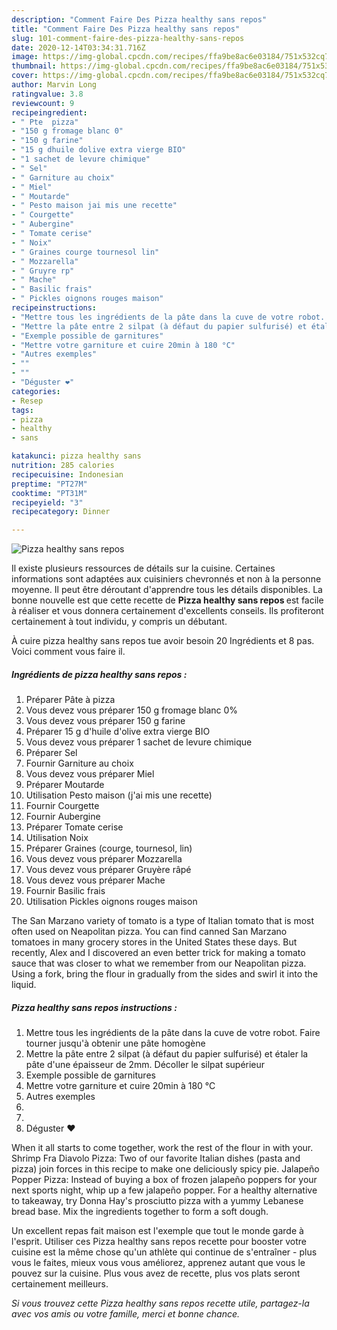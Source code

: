 ```yaml
---
description: "Comment Faire Des Pizza healthy sans repos"
title: "Comment Faire Des Pizza healthy sans repos"
slug: 101-comment-faire-des-pizza-healthy-sans-repos
date: 2020-12-14T03:34:31.716Z
image: https://img-global.cpcdn.com/recipes/ffa9be8ac6e03184/751x532cq70/pizza-healthy-sans-repos-photo-principale-de-la-recette.jpg
thumbnail: https://img-global.cpcdn.com/recipes/ffa9be8ac6e03184/751x532cq70/pizza-healthy-sans-repos-photo-principale-de-la-recette.jpg
cover: https://img-global.cpcdn.com/recipes/ffa9be8ac6e03184/751x532cq70/pizza-healthy-sans-repos-photo-principale-de-la-recette.jpg
author: Marvin Long
ratingvalue: 3.8
reviewcount: 9
recipeingredient:
- " Pte  pizza"
- "150 g fromage blanc 0"
- "150 g farine"
- "15 g dhuile dolive extra vierge BIO"
- "1 sachet de levure chimique"
- " Sel"
- " Garniture au choix"
- " Miel"
- " Moutarde"
- " Pesto maison jai mis une recette"
- " Courgette"
- " Aubergine"
- " Tomate cerise"
- " Noix"
- " Graines courge tournesol lin"
- " Mozzarella"
- " Gruyre rp"
- " Mache"
- " Basilic frais"
- " Pickles oignons rouges maison"
recipeinstructions:
- "Mettre tous les ingrédients de la pâte dans la cuve de votre robot. Faire tourner jusqu&#39;à obtenir une pâte homogène"
- "Mettre la pâte entre 2 silpat (à défaut du papier sulfurisé) et étaler la pâte d&#39;une épaisseur de 2mm. Décoller le silpat supérieur"
- "Exemple possible de garnitures"
- "Mettre votre garniture et cuire 20min à 180 °C"
- "Autres exemples"
- ""
- ""
- "Déguster ❤️"
categories:
- Resep
tags:
- pizza
- healthy
- sans

katakunci: pizza healthy sans 
nutrition: 285 calories
recipecuisine: Indonesian
preptime: "PT27M"
cooktime: "PT31M"
recipeyield: "3"
recipecategory: Dinner

---
```



![Pizza healthy sans repos](https://img-global.cpcdn.com/recipes/ffa9be8ac6e03184/751x532cq70/pizza-healthy-sans-repos-photo-principale-de-la-recette.jpg)

Il existe plusieurs ressources de détails sur la cuisine. Certaines informations sont adaptées aux cuisiniers chevronnés et non à la personne moyenne. Il peut être déroutant d'apprendre tous les détails disponibles. La bonne nouvelle est que cette recette de <strong> Pizza healthy sans repos </strong> est facile à réaliser et vous donnera certainement d'excellents conseils. Ils profiteront certainement à tout individu, y compris un débutant.

<!--inarticleads1-->

À cuire pizza healthy sans repos tue avoir besoin 20 Ingrédients et 8 pas. Voici comment vous faire il.

##### Ingrédients de pizza healthy sans repos :

1. Préparer  Pâte à pizza
1. Vous devez vous préparer 150 g fromage blanc 0%
1. Vous devez vous préparer 150 g farine
1. Préparer 15 g d&#39;huile d&#39;olive extra vierge BIO
1. Vous devez vous préparer 1 sachet de levure chimique
1. Préparer  Sel
1. Fournir  Garniture au choix
1. Vous devez vous préparer  Miel
1. Préparer  Moutarde
1. Utilisation  Pesto maison (j&#39;ai mis une recette)
1. Fournir  Courgette
1. Fournir  Aubergine
1. Préparer  Tomate cerise
1. Utilisation  Noix
1. Préparer  Graines (courge, tournesol, lin)
1. Vous devez vous préparer  Mozzarella
1. Vous devez vous préparer  Gruyère râpé
1. Vous devez vous préparer  Mache
1. Fournir  Basilic frais
1. Utilisation  Pickles oignons rouges maison


The San Marzano variety of tomato is a type of Italian tomato that is most often used on Neapolitan pizza. You can find canned San Marzano tomatoes in many grocery stores in the United States these days. But recently, Alex and I discovered an even better trick for making a tomato sauce that was closer to what we remember from our Neapolitan pizza. Using a fork, bring the flour in gradually from the sides and swirl it into the liquid. 

<!--inarticleads2-->

##### Pizza healthy sans repos instructions :

1. Mettre tous les ingrédients de la pâte dans la cuve de votre robot. Faire tourner jusqu&#39;à obtenir une pâte homogène
1. Mettre la pâte entre 2 silpat (à défaut du papier sulfurisé) et étaler la pâte d&#39;une épaisseur de 2mm. Décoller le silpat supérieur
1. Exemple possible de garnitures
1. Mettre votre garniture et cuire 20min à 180 °C
1. Autres exemples
1. 
1. 
1. Déguster ❤️


When it all starts to come together, work the rest of the flour in with your. Shrimp Fra Diavolo Pizza: Two of our favorite Italian dishes (pasta and pizza) join forces in this recipe to make one deliciously spicy pie. Jalapeño Popper Pizza: Instead of buying a box of frozen jalapeño poppers for your next sports night, whip up a few jalapeño popper. For a healthy alternative to takeaway, try Donna Hay&#39;s prosciutto pizza with a yummy Lebanese bread base. Mix the ingredients together to form a soft dough. 

<!--inarticleads1-->

<p>
Un excellent repas fait maison est l'exemple que tout le monde garde à l'esprit. Utiliser ces Pizza healthy sans repos recette pour booster votre cuisine est la même chose qu'un athlète qui continue de s'entraîner - plus vous le faites, mieux vous vous améliorez, apprenez autant que vous le pouvez sur la cuisine. Plus vous avez de recette, plus vos plats seront certainement meilleurs.
</p>

<p>
<i>Si vous trouvez cette Pizza healthy sans repos recette utile, partagez-la avec vos amis ou votre famille, merci et bonne chance.</i>
</p>
